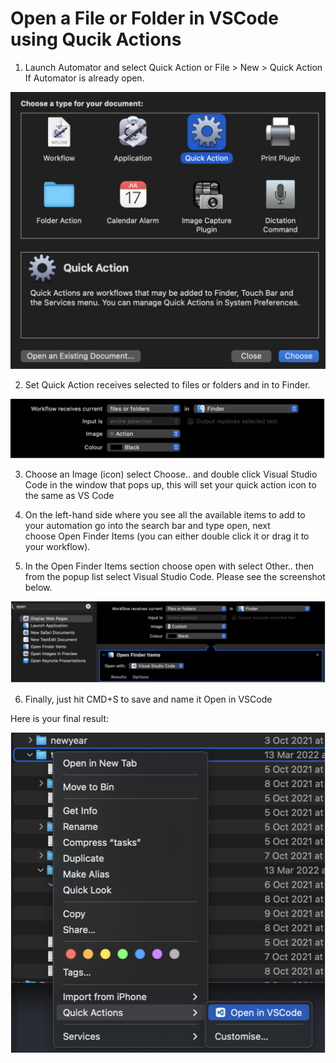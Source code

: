 # Open a File or Folder in VSCode using Qucik Actions
       
1. Launch Automator and select Quick Action or File > New > Quick Action If Automator is already open.

![alt text](Images/Automator1.png "Title")

2. Set Quick Action receives selected to files or folders and in to Finder. 

![alt text](Images/Automator2.png "Title")

3. Choose an Image (icon) select Choose.. and double click Visual Studio Code in the window that pops up, this will set your quick action icon to the same as VS Code

4. On the left-hand side where you see all the available items to add to your automation go into the search bar and type open, next choose Open Finder Items (you can either double click it or drag it to your workflow).

5. In the Open Finder Items section choose open with select Other.. then from the popup list select Visual Studio Code. Please see the screenshot below.

![alt text](Images/Automator3.png "Title")

6. Finally, just hit CMD+S to save and name it Open in VSCode

Here is your final result: 

![alt text](Images/Automator4.png "Title")
